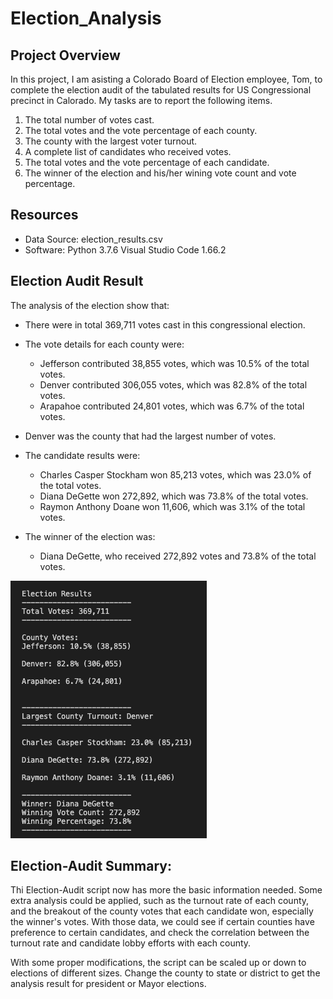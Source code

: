 # Election_Analysis

## Project Overview
In this project, I am asisting a Colorado Board of Election employee, Tom, to complete the election audit of the tabulated results for US Congressional precinct in Calorado. My tasks are to report the following items.

1. The total number of votes cast.
2. The total votes and the vote percentage of each county.
3. The county with the largest voter turnout.
4. A complete list of candidates who received votes.
5. The total votes and the vote percentage of each candidate.
6. The winner of the election and his/her wining vote count and vote percentage.


## Resources
- Data Source: election_results.csv
- Software: Python 3.7.6 Visual Studio Code 1.66.2

## Election Audit Result

The analysis of the election show that:
- There were in total 369,711 votes cast in this congressional election.
- The vote details for each county were:
    - Jefferson contributed 38,855 votes, which was 10.5% of the total votes.
    - Denver contributed 306,055 votes, which was 82.8% of the total votes.
    - Arapahoe contributed 24,801 votes, which was 6.7% of the total votes.
- Denver was the county that had the largest number of votes.
- The candidate results were:
    - Charles Casper Stockham won 85,213 votes, which was 23.0% of the total votes.
    - Diana DeGette won 272,892, which was 73.8% of the total votes.
    - Raymon Anthony Doane won 11,606, which was 3.1% of the total votes.

- The winner of the election was:
    - Diana DeGette, who received 272,892 votes and 73.8% of the total votes.

![ElectionResult](Election_Result.png)


## Election-Audit Summary: 

Thi Election-Audit script now has more the basic information needed. Some extra analysis could be applied, such as the turnout rate of each county, and the breakout of the county votes that each candidate won, especially the winner's votes. With those data, we could see if certain counties have preference to certain candidates, and check the correlation between the turnout rate and candidate lobby efforts with each county.

With some proper modifications, the script can be scaled up or down to elections of different sizes. Change the county to state or district to get the analysis result for president or Mayor elections.
